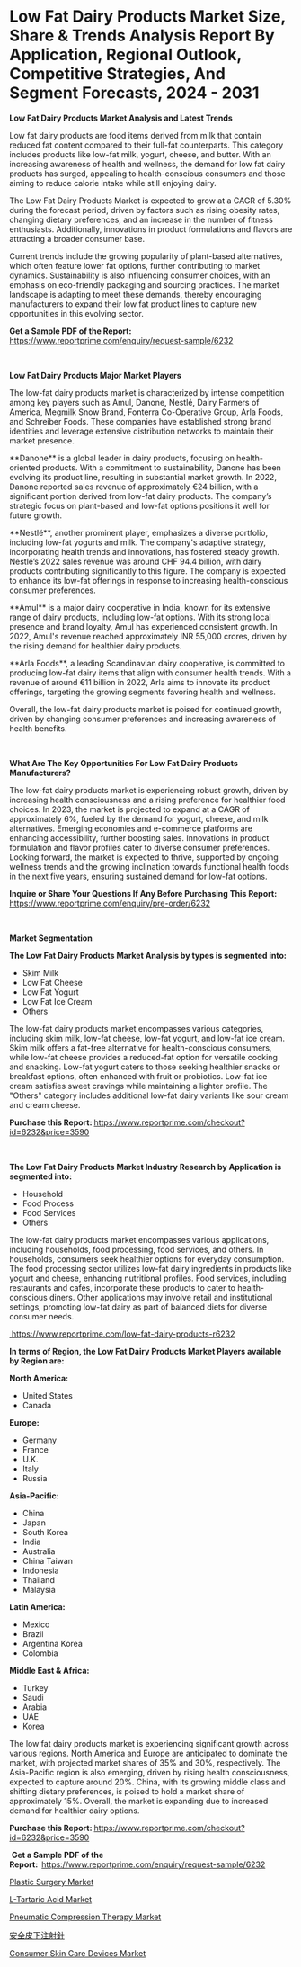 <p><h1>Low Fat Dairy Products Market Size, Share & Trends Analysis Report By Application, Regional Outlook, Competitive Strategies, And Segment Forecasts, 2024 - 2031</h1></p><p><strong>Low Fat Dairy Products Market Analysis and Latest Trends</strong></p>
<p><p>Low fat dairy products are food items derived from milk that contain reduced fat content compared to their full-fat counterparts. This category includes products like low-fat milk, yogurt, cheese, and butter. With an increasing awareness of health and wellness, the demand for low fat dairy products has surged, appealing to health-conscious consumers and those aiming to reduce calorie intake while still enjoying dairy.</p><p>The Low Fat Dairy Products Market is expected to grow at a CAGR of 5.30% during the forecast period, driven by factors such as rising obesity rates, changing dietary preferences, and an increase in the number of fitness enthusiasts. Additionally, innovations in product formulations and flavors are attracting a broader consumer base. </p><p>Current trends include the growing popularity of plant-based alternatives, which often feature lower fat options, further contributing to market dynamics. Sustainability is also influencing consumer choices, with an emphasis on eco-friendly packaging and sourcing practices. The market landscape is adapting to meet these demands, thereby encouraging manufacturers to expand their low fat product lines to capture new opportunities in this evolving sector.</p></p>
<p><strong>Get a Sample PDF of the Report:&nbsp;</strong> <a href="https://www.reportprime.com/enquiry/request-sample/6232">https://www.reportprime.com/enquiry/request-sample/6232</a></p>
<p>&nbsp;</p>
<p><strong>Low Fat Dairy Products Major Market Players</strong></p>
<p><p>The low-fat dairy products market is characterized by intense competition among key players such as Amul, Danone, Nestlé, Dairy Farmers of America, Megmilk Snow Brand, Fonterra Co-Operative Group, Arla Foods, and Schreiber Foods. These companies have established strong brand identities and leverage extensive distribution networks to maintain their market presence.</p><p>**Danone** is a global leader in dairy products, focusing on health-oriented products. With a commitment to sustainability, Danone has been evolving its product line, resulting in substantial market growth. In 2022, Danone reported sales revenue of approximately €24 billion, with a significant portion derived from low-fat dairy products. The company’s strategic focus on plant-based and low-fat options positions it well for future growth.</p><p>**Nestlé**, another prominent player, emphasizes a diverse portfolio, including low-fat yogurts and milk. The company's adaptive strategy, incorporating health trends and innovations, has fostered steady growth. Nestlé’s 2022 sales revenue was around CHF 94.4 billion, with dairy products contributing significantly to this figure. The company is expected to enhance its low-fat offerings in response to increasing health-conscious consumer preferences.</p><p>**Amul** is a major dairy cooperative in India, known for its extensive range of dairy products, including low-fat options. With its strong local presence and brand loyalty, Amul has experienced consistent growth. In 2022, Amul's revenue reached approximately INR 55,000 crores, driven by the rising demand for healthier dairy products.</p><p>**Arla Foods**, a leading Scandinavian dairy cooperative, is committed to producing low-fat dairy items that align with consumer health trends. With a revenue of around €11 billion in 2022, Arla aims to innovate its product offerings, targeting the growing segments favoring health and wellness.</p><p>Overall, the low-fat dairy products market is poised for continued growth, driven by changing consumer preferences and increasing awareness of health benefits.</p></p>
<p>&nbsp;</p>
<p><strong>What Are The Key Opportunities For Low Fat Dairy Products Manufacturers?</strong></p>
<p><p>The low-fat dairy products market is experiencing robust growth, driven by increasing health consciousness and a rising preference for healthier food choices. In 2023, the market is projected to expand at a CAGR of approximately 6%, fueled by the demand for yogurt, cheese, and milk alternatives. Emerging economies and e-commerce platforms are enhancing accessibility, further boosting sales. Innovations in product formulation and flavor profiles cater to diverse consumer preferences. Looking forward, the market is expected to thrive, supported by ongoing wellness trends and the growing inclination towards functional health foods in the next five years, ensuring sustained demand for low-fat options.</p></p>
<p><strong>Inquire or Share Your Questions If Any Before Purchasing This Report:</strong> <a href="https://www.reportprime.com/enquiry/pre-order/6232">https://www.reportprime.com/enquiry/pre-order/6232</a></p>
<p>&nbsp;</p>
<p><strong>Market Segmentation</strong></p>
<p><strong>The Low Fat Dairy Products Market Analysis by types is segmented into:</strong></p>
<p><ul><li>Skim Milk</li><li>Low Fat Cheese</li><li>Low Fat Yogurt</li><li>Low Fat Ice Cream</li><li>Others</li></ul></p>
<p><p>The low-fat dairy products market encompasses various categories, including skim milk, low-fat cheese, low-fat yogurt, and low-fat ice cream. Skim milk offers a fat-free alternative for health-conscious consumers, while low-fat cheese provides a reduced-fat option for versatile cooking and snacking. Low-fat yogurt caters to those seeking healthier snacks or breakfast options, often enhanced with fruit or probiotics. Low-fat ice cream satisfies sweet cravings while maintaining a lighter profile. The "Others" category includes additional low-fat dairy variants like sour cream and cream cheese.</p></p>
<p><strong>Purchase this Report:&nbsp;</strong><a href="https://www.reportprime.com/checkout?id=6232&price=3590">https://www.reportprime.com/checkout?id=6232&price=3590</a></p>
<p>&nbsp;</p>
<p><strong>The Low Fat Dairy Products Market Industry Research by Application is segmented into:</strong></p>
<p><ul><li>Household</li><li>Food Process</li><li>Food Services</li><li>Others</li></ul></p>
<p><p>The low-fat dairy products market encompasses various applications, including households, food processing, food services, and others. In households, consumers seek healthier options for everyday consumption. The food processing sector utilizes low-fat dairy ingredients in products like yogurt and cheese, enhancing nutritional profiles. Food services, including restaurants and cafés, incorporate these products to cater to health-conscious diners. Other applications may involve retail and institutional settings, promoting low-fat dairy as part of balanced diets for diverse consumer needs.</p></p>
<p><a href="https://www.reportprime.com/low-fat-dairy-products-r6232">&nbsp;https://www.reportprime.com/low-fat-dairy-products-r6232</a></p>
<p><strong>In terms of Region, the Low Fat Dairy Products Market Players available by Region are:</strong></p>
<p>
    <p> <strong> North America: </strong>
        <ul>
            <li>United States</li>
            <li>Canada</li>
        </ul>
        </p> 
    <p> <strong> Europe: </strong>
        <ul>
            <li>Germany</li>
            <li>France</li>
            <li>U.K.</li>
            <li>Italy</li>
            <li>Russia</li>
        </ul>
        </p> 
    <p> <strong> Asia-Pacific: </strong>
        <ul>
            <li>China</li>
            <li>Japan</li>
            <li>South Korea</li>
            <li>India</li>
            <li>Australia</li>
            <li>China Taiwan</li>
            <li>Indonesia</li>
            <li>Thailand</li>
            <li>Malaysia</li>
        </ul>
        </p> 
    <p> <strong> Latin America: </strong>
        <ul>
            <li>Mexico</li>
            <li>Brazil</li>
            <li>Argentina Korea</li>
            <li>Colombia</li>
        </ul>
        </p> 
    <p> <strong> Middle East & Africa: </strong>
        <ul>
            <li>Turkey</li>
            <li>Saudi</li>
            <li>Arabia</li>
            <li>UAE</li>
            <li>Korea</li>
        </ul>
    </p>
    </p>
<p><p>The low fat dairy products market is experiencing significant growth across various regions. North America and Europe are anticipated to dominate the market, with projected market shares of 35% and 30%, respectively. The Asia-Pacific region is also emerging, driven by rising health consciousness, expected to capture around 20%. China, with its growing middle class and shifting dietary preferences, is poised to hold a market share of approximately 15%. Overall, the market is expanding due to increased demand for healthier dairy options.</p></p>
<p><strong>Purchase this Report: </strong><a href="https://www.reportprime.com/checkout?id=6232&price=3590">https://www.reportprime.com/checkout?id=6232&price=3590</a></p>
<p>&nbsp;<strong>Get a Sample PDF of the Report:&nbsp;&nbsp;</strong><a href="https://www.reportprime.com/enquiry/request-sample/6232">https://www.reportprime.com/enquiry/request-sample/6232</a></p>
<p><strong></strong></p>
<p><p><a href="https://medium.com/@jjkh377/future-insights-into-the-plastic-surgery-market-trends-and-regional-analysis-for-the-year-75b6899a7cf8">Plastic Surgery Market</a></p><p><a href="https://issuu.com/reportprime-2/docs/l-tartaric-acid-market-size-2030.pp_fb4ff6a74ae47a">L-Tartaric Acid Market</a></p><p><a href="https://medium.com/@jjkh377/navigating-the-pneumatic-compression-therapy-market-expert-analysis-and-market-forecast-for-period-ad787458955a">Pneumatic Compression Therapy Market</a></p><p><a href="https://medium.com/@eunawiegad2023/%E6%88%A6%E7%95%A5%E7%9A%84%E3%83%AD%E3%83%BC%E3%83%89%E3%83%9E%E3%83%83%E3%83%97-%E3%82%B0%E3%83%AD%E3%83%BC%E3%83%90%E3%83%AB%E3%81%AA%E5%AE%89%E5%85%A8%E6%80%A7%E3%81%AB%E9%96%A2%E3%81%99%E3%82%8B%E7%9A%AE%E4%B8%8B%E6%B3%A8%E5%B0%84%E9%87%9D%E5%B8%82%E5%A0%B4%E3%81%AE%E3%82%A4%E3%83%B3%E3%82%B5%E3%82%A4%E3%83%88%E3%81%A8%E6%A9%9F%E4%BC%9A-2024%E5%B9%B4-2031%E5%B9%B4-493a38c57728">安全皮下注射針</a></p><p><a href="https://www.linkedin.com/pulse/future-trajectory-consumer-skin-care-devices-market-emerging-jfb2c?trackingId=KTYRLEtgRtaOVz8g5GkmNQ%3D%3D">Consumer Skin Care Devices Market</a></p></p>